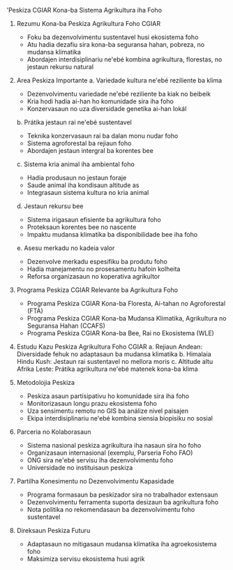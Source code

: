 'Peskiza CGIAR Kona-ba Sistema Agrikultura iha Foho

1. Rezumu Kona-ba Peskiza Agrikultura Foho CGIAR
   - Foku ba dezenvolvimentu sustentavel husi ekosistema foho
   - Atu hadia dezafiu sira kona-ba seguransa hahan, pobreza, no mudansa klimatika
   - Abordajen interdisiplinariu ne'ebé kombina agrikultura, florestas, no jestaun rekursu natural

2. Area Peskiza Importante
   a. Variedade kultura ne'ebé reziliente ba klima
      - Dezenvolvimentu variedade ne'ebé reziliente ba kiak no beibeik
      - Kria hodi hadia ai-han ho komunidade sira iha foho
      - Konzervasaun no uza diversidade genetika ai-han lokál

   b. Prátika jestaun rai ne'ebé sustentavel
      - Teknika konzervasaun rai ba dalan monu nudar foho
      - Sistema agroforestal ba rejiaun foho
      - Abordajen jestaun intergral ba korentes bee

   c. Sistema kria animal iha ambiental foho
      - Hadia produsaun no jestaun foraje
      - Saude animal iha kondisaun altitude as
      - Integrasaun sistema kultura no kria animal

   d. Jestaun rekursu bee
      - Sistema irigasaun efisiente ba agrikultura foho
      - Proteksaun korentes bee no nascente
      - Impaktu mudansa klimatika ba disponibilidade bee iha foho

   e. Asesu merkadu no kadeia valor
      - Dezenvolve merkadu espesifiku ba produtu foho
      - Hadia manejamentu no prosesamentu hafoin kolheita
      - Reforsa organizasaun no koperativa agrikultor

3. Programa Peskiza CGIAR Relevante ba Agrikultura Foho
   - Programa Peskiza CGIAR Kona-ba Floresta, Ai-tahan no Agroforestal (FTA)
   - Programa Peskiza CGIAR Kona-ba Mudansa Klimatika, Agrikultura no Seguransa Hahan (CCAFS)
   - Programa Peskiza CGIAR Kona-ba Bee, Rai no Ekosistema (WLE)

4. Estudu Kazu Peskiza Agrikultura Foho CGIAR
   a. Rejiaun Andean: Diversidade fehuk no adaptasaun ba mudansa klimatika
   b. Himalaia Hindu Kush: Jestaun rai sustentavel no mellora moris
   c. Altitude altu Afrika Leste: Prátika agrikultura ne'ebé matenek kona-ba klima

5. Metodolojia Peskiza
   - Peskiza asaun partisipativu ho komunidade sira iha foho
   - Monitorizasaun longu prazu ekosistema foho
   - Uza sensimentu remotu no GIS ba análize nivel paisajen
   - Ekipa interdisiplinariu ne'ebé kombina siensia biopisiku no sosial

6. Parceria no Kolaborasaun
   - Sistema nasional peskiza agrikultura iha nasaun sira ho foho
   - Organizasaun internasional (exemplu, Parseria Foho FAO)
   - ONG sira ne'ebé servisu iha dezenvolvimentu foho
   - Universidade no instituisaun peskiza

7. Partilha Konesimentu no Dezenvolvimentu Kapasidade
   - Programa formasaun ba peskizador sira no trabalhador extensaun
   - Dezenvolvimentu ferramenta suporta desizaun ba agrikultura foho
   - Nota politika no rekomendasaun ba dezenvolvimentu foho sustentavel

8. Direksaun Peskiza Futuru
   - Adaptasaun no mitigasaun mudansa klimatika iha agroekosistema foho
   - Maksimiza servisu ekosistema husi agrik